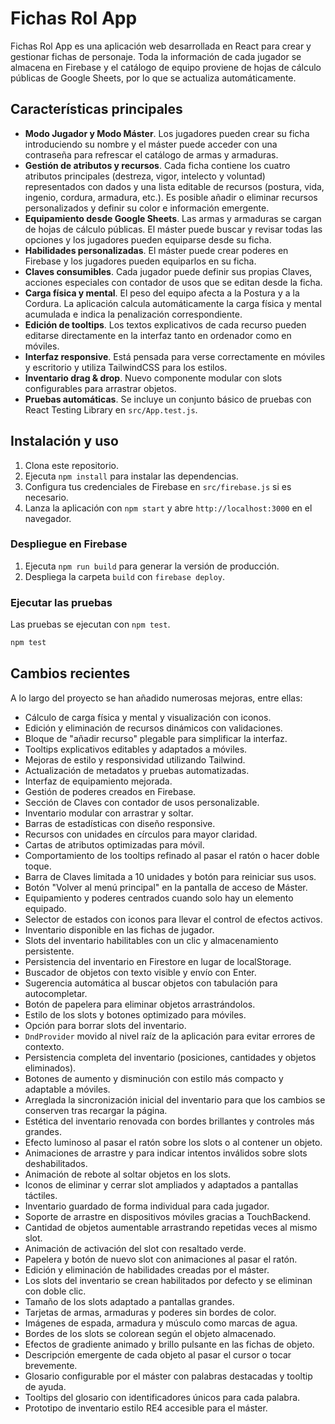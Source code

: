 # Fichas Rol App

Fichas Rol App es una aplicación web desarrollada en React para crear y gestionar fichas de personaje. Toda la información de cada jugador se almacena en Firebase y el catálogo de equipo proviene de hojas de cálculo públicas de Google Sheets, por lo que se actualiza automáticamente.

## Características principales

- **Modo Jugador y Modo Máster**. Los jugadores pueden crear su ficha introduciendo su nombre y el máster puede acceder con una contraseña para refrescar el catálogo de armas y armaduras.
- **Gestión de atributos y recursos**. Cada ficha contiene los cuatro atributos principales (destreza, vigor, intelecto y voluntad) representados con dados y una lista editable de recursos (postura, vida, ingenio, cordura, armadura, etc.). Es posible añadir o eliminar recursos personalizados y definir su color e información emergente.
- **Equipamiento desde Google Sheets**. Las armas y armaduras se cargan de hojas de cálculo públicas. El máster puede buscar y revisar todas las opciones y los jugadores pueden equiparse desde su ficha.
- **Habilidades personalizadas**. El máster puede crear poderes en Firebase y los jugadores pueden equiparlos en su ficha.
- **Claves consumibles**. Cada jugador puede definir sus propias Claves, acciones especiales con contador de usos que se editan desde la ficha.
- **Carga física y mental**. El peso del equipo afecta a la Postura y a la Cordura. La aplicación calcula automáticamente la carga física y mental acumulada e indica la penalización correspondiente.
- **Edición de tooltips**. Los textos explicativos de cada recurso pueden editarse directamente en la interfaz tanto en ordenador como en móviles.
- **Interfaz responsive**. Está pensada para verse correctamente en móviles y escritorio y utiliza TailwindCSS para los estilos.
- **Inventario drag & drop**. Nuevo componente modular con slots configurables para arrastrar objetos.
- **Pruebas automáticas**. Se incluye un conjunto básico de pruebas con React Testing Library en `src/App.test.js`.

## Instalación y uso

1. Clona este repositorio.
2. Ejecuta `npm install` para instalar las dependencias.
3. Configura tus credenciales de Firebase en `src/firebase.js` si es necesario.
4. Lanza la aplicación con `npm start` y abre `http://localhost:3000` en el navegador.

### Despliegue en Firebase

1. Ejecuta `npm run build` para generar la versión de producción.
2. Despliega la carpeta `build` con `firebase deploy`.

### Ejecutar las pruebas

Las pruebas se ejecutan con `npm test`.

```bash
npm test
```

## Cambios recientes

A lo largo del proyecto se han añadido numerosas mejoras, entre ellas:

- Cálculo de carga física y mental y visualización con iconos.
- Edición y eliminación de recursos dinámicos con validaciones.
- Bloque de "añadir recurso" plegable para simplificar la interfaz.
- Tooltips explicativos editables y adaptados a móviles.
- Mejoras de estilo y responsividad utilizando Tailwind.
- Actualización de metadatos y pruebas automatizadas.
- Interfaz de equipamiento mejorada.
- Gestión de poderes creados en Firebase.
- Sección de Claves con contador de usos personalizable.
- Inventario modular con arrastrar y soltar.
- Barras de estadísticas con diseño responsive.
- Recursos con unidades en círculos para mayor claridad.
- Cartas de atributos optimizadas para móvil.
- Comportamiento de los tooltips refinado al pasar el ratón o hacer doble toque.
- Barra de Claves limitada a 10 unidades y botón para reiniciar sus usos.
- Botón "Volver al menú principal" en la pantalla de acceso de Máster.
- Equipamiento y poderes centrados cuando solo hay un elemento equipado.
- Selector de estados con iconos para llevar el control de efectos activos.
- Inventario disponible en las fichas de jugador.
- Slots del inventario habilitables con un clic y almacenamiento persistente.
- Persistencia del inventario en Firestore en lugar de localStorage.
- Buscador de objetos con texto visible y envío con Enter.
- Sugerencia automática al buscar objetos con tabulación para autocompletar.
- Botón de papelera para eliminar objetos arrastrándolos.
- Estilo de los slots y botones optimizado para móviles.
- Opción para borrar slots del inventario.
- `DndProvider` movido al nivel raíz de la aplicación para evitar errores de contexto.
- Persistencia completa del inventario (posiciones, cantidades y objetos eliminados).
- Botones de aumento y disminución con estilo más compacto y adaptable a móviles.
- Arreglada la sincronización inicial del inventario para que los cambios se
  conserven tras recargar la página.
- Estética del inventario renovada con bordes brillantes y controles más grandes.
- Efecto luminoso al pasar el ratón sobre los slots o al contener un objeto.
- Animaciones de arrastre y para indicar intentos inválidos sobre slots deshabilitados.
- Animación de rebote al soltar objetos en los slots.
- Iconos de eliminar y cerrar slot ampliados y adaptados a pantallas táctiles.
- Inventario guardado de forma individual para cada jugador.
- Soporte de arrastre en dispositivos móviles gracias a TouchBackend.
- Cantidad de objetos aumentable arrastrando repetidas veces al mismo slot.
- Animación de activación del slot con resaltado verde.
- Papelera y botón de nuevo slot con animaciones al pasar el ratón.
- Edición y eliminación de habilidades creadas por el máster.
- Los slots del inventario se crean habilitados por defecto y se eliminan con doble clic.
- Tamaño de los slots adaptado a pantallas grandes.
- Tarjetas de armas, armaduras y poderes sin bordes de color.
- Imágenes de espada, armadura y músculo como marcas de agua.
- Bordes de los slots se colorean según el objeto almacenado.
- Efectos de gradiente animado y brillo pulsante en las fichas de objeto.
- Descripción emergente de cada objeto al pasar el cursor o tocar brevemente.
- Glosario configurable por el máster con palabras destacadas y tooltip de ayuda.
- Tooltips del glosario con identificadores únicos para cada palabra.
- Prototipo de inventario estilo RE4 accesible para el máster.
